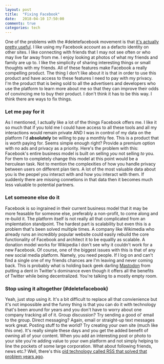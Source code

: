 ```yaml
---
layout: post
title:  "Fixing Facebook"
date:   2018-04-10 17:50:00
comments: true
categories: tech
---
```


One of the problems with the #deletefacebook movement is that [it's actually pretty useful](https://fivethirtyeight.com/features/the-trouble-with-leaving-facebook-is-that-we-like-facebook/).  I like using my Facebook account as a defacto identity on other sites.  I like connecting with friends that I may not see often or who may live far away from me.  I enjoy looking at photos of what my friends and family are up to.  I like the simplicity of sharing interesting things or small thoughts with my friends.  All of these features make Facebook a really compelling product.  The thing I don't like about it is that in order to use this product and have access to these features I need to pay with my privacy.  I'm the product that is being sold to all the advertisers and developers who use the platform to learn more about me so that they can improve their odds of convincing me to buy their product.  I don't think it has to be this way.  I think there are ways to fix things.

### Let me pay for it 

As I mentioned, I actually like a lot of the things Facebook offers me.  I like it so much that if you told me I could have access to all these tools and all my interactions would remain private AND I was in control of my data on the platform I'd <strong>absolutely</strong> be willing to pay a monthly fee.  This is a product that is worth paying for.  Seems simple enough right?  Provide a premium option with no ads and privacy as a priority.  Here's the problem with this: Facebook's entire business model is built on selling <i>you</i> not selling <i>to</i> you.  For them to completely change this model at this point would be a herculean task.  Not to mention the complexities of how you handle privacy between users on different plan tiers.  A lot of the most valuable data about you is the peopel you interact with and how you interact with them.  If suddenly there are missing connetions in that data then it becomes much less valuable to potential partners.

### Let someone else do it

Facebook is so ingrained in their current business model that it may be more feasable for someone else, preferably a non-profit, to come along and re-build it.  The platform itself is not really all that complicated from an implemtation standpoint.  The hardest part is scalability but even this is a problem that's been solved multiple times.  A company like Wikimedia who already runs an incredibly popular website could easily rebuild the core functionality of Facebook and architect it to be equallly as scalable.  A donation model works for Wikipedia I don't see why it couldn't work for a new Facebook.  Of course, one of the biggest issues with this is that of any new social media platform.  Namely, you need people.  If I log on and can't find a single one of my friends chances are I'm leaving and never coming back.  This is probably what is holding back geek darling [Mastodon](https://joinmastodon.org/) from putting a dent in Twitter's dominance even though it offers all the benefits of Twitter while being decentralized.  You're talking to a mostly empty room.

### Stop using it altogether (#deletefacebook)

Yeah, just stop using it.  It's a bit difficult to replace all that convienience but it's not impossible and the funny thing is that you can do it with technology that's been around for years and you don't have to worry about one company tracking all of it.  Group discussion? Try sending a good ol' email to the group.  Direct messaging?  Again, email or straight-up text messages work great.  Posting stuff to the world?  Try creating your own site (much like this one).  It's really simple these days and you get the added benefit of owning all of your content.  When you add an interesting post or photo to your site you're adding value to your own platform and not simply helping to line the pockets of some large corporation. What about following friends, news etc.?  Well, there's this [old technology called RSS that solved that problem years ago](https://www.wired.com/story/rss-readers-feedly-inoreader-old-reader/).

